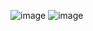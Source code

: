 ![image](https://github.com/Rahul-chaurasiya/Leetcode-Practice-Problem/assets/77222540/93d153e6-e282-407e-8998-53cc8e1ae748)
![image](https://github.com/Rahul-chaurasiya/Leetcode-Practice-Problem/assets/77222540/b5c2cc87-09fe-47f4-a07e-4b383363094d)
